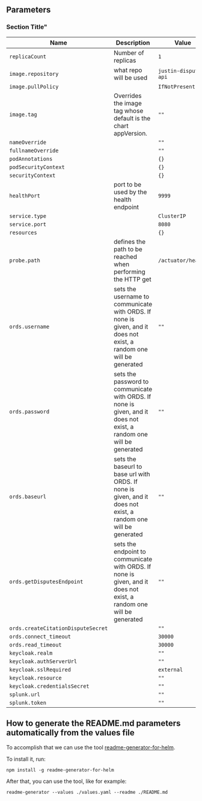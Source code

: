 ## Parameters

### Section Title"

| Name                               | Description                                                                                                         | Value                 |
| ---------------------------------- | ------------------------------------------------------------------------------------------------------------------- | --------------------- |
| `replicaCount`                     | Number of replicas                                                                                                  | `1`                   |
| `image.repository`                 | what repo will be used                                                                                              | `justin-disputes-api` |
| `image.pullPolicy`                 |                                                                                                                     | `IfNotPresent`        |
| `image.tag`                        | Overrides the image tag whose default is the chart appVersion.                                                      | `""`                  |
| `nameOverride`                     |                                                                                                                     | `""`                  |
| `fullnameOverride`                 |                                                                                                                     | `""`                  |
| `podAnnotations`                   |                                                                                                                     | `{}`                  |
| `podSecurityContext`               |                                                                                                                     | `{}`                  |
| `securityContext`                  |                                                                                                                     | `{}`                  |
| `healthPort`                       | port to be used by the health endpoint                                                                              | `9999`                |
| `service.type`                     |                                                                                                                     | `ClusterIP`           |
| `service.port`                     |                                                                                                                     | `8080`                |
| `resources`                        |                                                                                                                     | `{}`                  |
| `probe.path`                       | defines the path to be reached when performing the HTTP get                                                         | `/actuator/health`    |
| `ords.username`                    | sets the username to communicate with ORDS. If none is given, and it does not exist, a random one will be generated | `""`                  |
| `ords.password`                    | sets the password to communicate with ORDS. If none is given, and it does not exist, a random one will be generated | `""`                  |
| `ords.baseurl`                     | sets the baseurl to base url with ORDS. If none is given, and it does not exist, a random one will be generated     | `""`                  |
| `ords.getDisputesEndpoint`         | sets the endpoint to communicate with ORDS. If none is given, and it does not exist, a random one will be generated | `""`                  |
| `ords.createCitationDisputeSecret` |                                                                                                                     | `""`                  |
| `ords.connect_timeout`             |                                                                                                                     | `30000`               |
| `ords.read_timeout`                |                                                                                                                     | `30000`               |
| `keycloak.realm`                   |                                                                                                                     | `""`                  |
| `keycloak.authServerUrl`           |                                                                                                                     | `""`                  |
| `keycloak.sslRequired`             |                                                                                                                     | `external`            |
| `keycloak.resource`                |                                                                                                                     | `""`                  |
| `keycloak.credentialsSecret`       |                                                                                                                     | `""`                  |
| `splunk.url`                       |                                                                                                                     | `""`                  |
| `splunk.token`                     |                                                                                                                     | `""`                  |


## How to generate the README.md parameters automatically from the values file

To accomplish that we can use the tool [readme-generator-for-helm](https://www.npmjs.com/package/readme-generator-for-helm).

To install it, run:
```shell
npm install -g readme-generator-for-helm
```
After that, you can use the tool, like for example: 
```shell
readme-generator --values ./values.yaml --readme ./README.md
```


